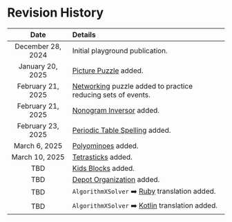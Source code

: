 # Revision History

|Date|Details|
|:--------:|:----------------|
| December 28, 2024 | Initial playground publication.|
| January 20, 2025 | [Picture Puzzle](picture-puzzle) added.|
| February 21, 2025 | [Networking](reducing-sets-of-events) puzzle added to practice reducing sets of events. |
| February 21, 2025 | [Nonogram Inversor](nonogram-inversor) added. |
| February 23, 2025 | [Periodic Table Spelling](periodic-table-spelling) added. |
| March 6, 2025 | [Polyominoes](polyominoes) added. |
| March 10, 2025 | [Tetrasticks](tetrasticks) added. |
| TBD | [Kids Blocks](kids-blocks) added. |
| TBD | [Depot Organization](depot-organization) added. |
| TBD | `AlgorithmXSolver` ➡️ [Ruby](ruby) translation added. |
| TBD | `AlgorithmXSolver` ➡️ [Kotlin](kotlin) translation added. |
